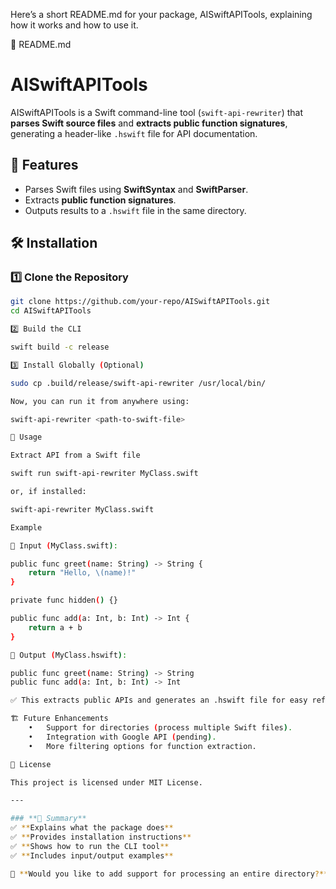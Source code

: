Here’s a short README.md for your package, AISwiftAPITools, explaining how it works and how to use it.

📌 README.md

# AISwiftAPITools

AISwiftAPITools is a Swift command-line tool (`swift-api-rewriter`) that **parses Swift source files** and **extracts public function signatures**, generating a header-like `.hswift` file for API documentation.

## 🚀 Features
- Parses Swift files using **SwiftSyntax** and **SwiftParser**.
- Extracts **public function signatures**.
- Outputs results to a `.hswift` file in the same directory.

## 🛠 Installation
### 1️⃣ Clone the Repository
```bash
git clone https://github.com/your-repo/AISwiftAPITools.git
cd AISwiftAPITools

2️⃣ Build the CLI

swift build -c release

3️⃣ Install Globally (Optional)

sudo cp .build/release/swift-api-rewriter /usr/local/bin/

Now, you can run it from anywhere using:

swift-api-rewriter <path-to-swift-file>

📜 Usage

Extract API from a Swift file

swift run swift-api-rewriter MyClass.swift

or, if installed:

swift-api-rewriter MyClass.swift

Example

🔹 Input (MyClass.swift):

public func greet(name: String) -> String {
    return "Hello, \(name)!"
}

private func hidden() {}

public func add(a: Int, b: Int) -> Int {
    return a + b
}

🔹 Output (MyClass.hswift):

public func greet(name: String) -> String
public func add(a: Int, b: Int) -> Int

✅ This extracts public APIs and generates an .hswift file for easy reference.

🏗 Future Enhancements
	•	Support for directories (process multiple Swift files).
	•	Integration with Google API (pending).
	•	More filtering options for function extraction.

📄 License

This project is licensed under MIT License.

---

### **📌 Summary**
✅ **Explains what the package does**  
✅ **Provides installation instructions**  
✅ **Shows how to run the CLI tool**  
✅ **Includes input/output examples**  

🚀 **Would you like to add support for processing an entire directory?** 😃
